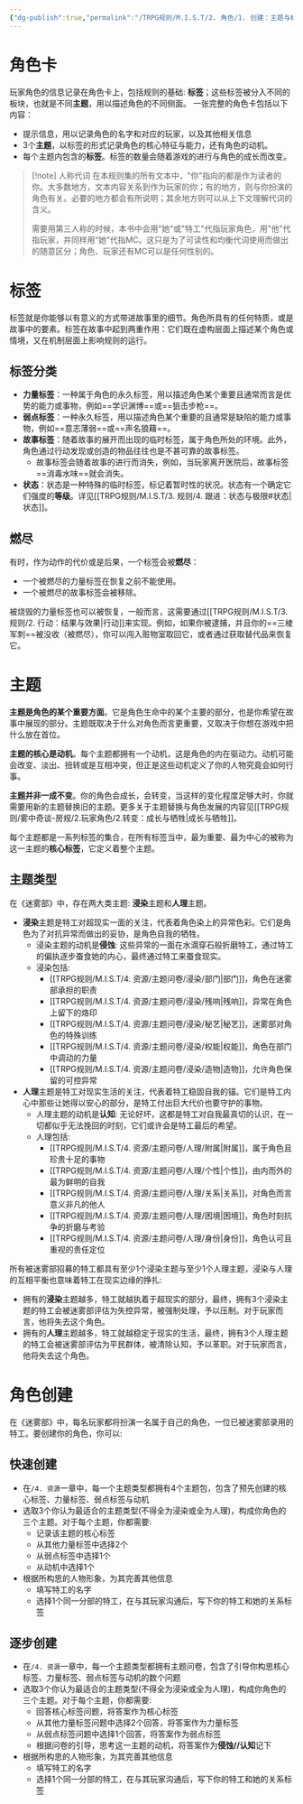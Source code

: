 ```yaml
---
{"dg-publish":true,"permalink":"/TRPG规则/M.I.S.T/2. 角色/1. 创建：主题与标签/"}
---
```


# 角色卡
玩家角色的信息记录在角色卡上，包括规则的基础: **标签**；这些标签被分入不同的板块，也就是不同**主题**，用以描述角色的不同侧面。
一张完整的角色卡包括以下内容：
- 提示信息，用以记录角色的名字和对应的玩家，以及其他相关信息
- 3个**主题**，以标签的形式记录角色的核心特征与能力，还有角色的动机。
- 每个主题内包含的**标签**。标签的数量会随着游戏的进行与角色的成长而改变。
>[!note] 人称代词
>在本规则集的所有文本中，"你"指向的都是作为读者的你。大多数地方，文本内容关系到作为玩家的你；有的地方，则与你扮演的角色有关。必要的地方都会有所说明；其余地方则可以从上下文理解代词的含义。
>
>需要用第三人称的时候，本书中会用"她"或"特工"代指玩家角色，用"他"代指玩家，并同样用“她”代指MC。这只是为了可读性和均衡代词使用而做出的随意区分；角色、玩家还有MC可以是任何性别的。

# 标签
标签就是你能够以有意义的方式带进故事里的细节。角色所具有的任何特质，或是故事中的要素。标签在故事中起到两重作用：它们既在虚构层面上描述某个角色或情境，又在机制层面上影响规则的运行。 

## 标签分类
- **力量标签**：一种属于角色的永久标签，用以描述角色某个重要且通常而言是优势的能力或事物，例如==学识渊博==或==狙击步枪==。
- **弱点标签**：一种永久标签，用以描述角色某个重要的且通常是缺陷的能力或事物，例如==意志薄弱==或==声名狼藉==。
- **故事标签**：随着故事的展开而出现的临时标签，属于角色所处的环境。此外，角色通过行动发现或创造的物品往往也是不甚可靠的故事标签。
	- 故事标签会随着故事的进行而消失，例如，当玩家离开医院后，故事标签==消毒水味==就会消失。
- **状态**：状态是一种特殊的临时标签，标记着暂时性的状况。状态有一个确定它们强度的**等级**。详见[[TRPG规则/M.I.S.T/3. 规则/4. 跟进：状态与极限#状态\|状态]]。

## 燃尽
有时，作为动作的代价或是后果，一个标签会被**燃尽**：
- 一个被燃尽的力量标签在恢复之前不能使用。
- 一个被燃尽的故事标签会被移除。

被烧毁的力量标签也可以被恢复，一般而言，这需要通过[[TRPG规则/M.I.S.T/3. 规则/2. 行动：结果与效果\|行动]]来实现。例如，如果你被逮捕，并且你的==三棱军刺==被没收（被燃尽），你可以闯入赃物室取回它，或者通过获取替代品来恢复它。

# 主题
**主题是角色的某个重要方面**。它是角色生命中的某个主要的部分，也是你希望在故事中展现的部分。主题既取决于什么对角色而言更重要，又取决于你想在游戏中把什么放在首位。

**主题的核心是动机**。每个主题都拥有一个动机，这是角色的内在驱动力。动机可能会改变、淡出、扭转或是互相冲突，但正是这些动机定义了你的人物究竟会如何行事。

**主题并非一成不变**。你的角色会成长，会转变，当这样的变化程度足够大时，你就需要用新的主题替换旧的主题。更多关于主题替换与角色发展的内容见[[TRPG规则/雾中奇谈-房规/2.玩家角色/2.转变：成长与牺牲\|成长与牺牲]]。

每个主题都是一系列标签的集合，在所有标签当中，最为重要、最为中心的被称为这一主题的**核心标签**，它定义着整个主题。

## 主题类型
在《迷雾部》中，存在两大类主题: **浸染**主题和**人理**主题。
- **浸染**主题是特工对超现实一面的关注，代表着角色染上的异常色彩。它们是角色为了对抗异常而做出的妥协，是角色自我的牺牲。
	- 浸染主题的动机是**侵蚀**: 这些异常的一面在水滴穿石般折磨特工，通过特工的偏执逐步蚕食她的内心，最终通过特工来蚕食现实。
	- 浸染包括:
		- [[TRPG规则/M.I.S.T/4. 资源/主题问卷/浸染/部门\|部门]]，角色在迷雾部承担的职责
		- [[TRPG规则/M.I.S.T/4. 资源/主题问卷/浸染/残响\|残响]]，异常在角色上留下的烙印
		- [[TRPG规则/M.I.S.T/4. 资源/主题问卷/浸染/秘艺\|秘艺]]，迷雾部对角色的特殊训练
		- [[TRPG规则/M.I.S.T/4. 资源/主题问卷/浸染/权能\|权能]]，角色在部门中调动的力量
		- [[TRPG规则/M.I.S.T/4. 资源/主题问卷/浸染/造物\|造物]]，允许角色保留的可控异常
- **人理**主题是特工对现实生活的关注，代表着特工稳固自我的锚。它们是特工内心中那些让她得以安心的部分，是特工付出巨大代价也要守护的事物。
	- 人理主题的动机是**认知**: 无论好坏，这都是特工对自我最真切的认识，在一切都似乎无法挽回的时刻，它们或许会是特工最后的希望。
	- 人理包括:
		- [[TRPG规则/M.I.S.T/4. 资源/主题问卷/人理/附属\|附属]]，属于角色且珍贵十足的事物
		- [[TRPG规则/M.I.S.T/4. 资源/主题问卷/人理/个性\|个性]]，由内而外的最为鲜明的自我
		- [[TRPG规则/M.I.S.T/4. 资源/主题问卷/人理/关系\|关系]]，对角色而言意义非凡的他人
		- [[TRPG规则/M.I.S.T/4. 资源/主题问卷/人理/困境\|困境]]，角色时刻抗争的折磨与考验
		- [[TRPG规则/M.I.S.T/4. 资源/主题问卷/人理/身份\|身份]]，角色认可且重视的责任定位

所有被迷雾部招募的特工都具有至少1个浸染主题与至少1个人理主题，浸染与人理的互相平衡也意味着特工在现实边缘的挣扎:
- 拥有的**浸染**主题越多，特工就越执着于超现实的部分，最终，拥有3个浸染主题的特工会被迷雾部评估为失控异常，被强制处理，予以压制。对于玩家而言，他将失去这个角色。
- 拥有的**人理**主题越多，特工就越稳定于现实的生活，最终，拥有3个人理主题的特工会被迷雾部评估为平民群体，被清除认知，予以革职。对于玩家而言，他将失去这个角色。
# 角色创建
在《迷雾部》中，每名玩家都将扮演一名属于自己的角色，一位已被迷雾部录用的特工。要创建你的角色，你可以:

## 快速创建
- 在```/4. 资源```一章中，每一个主题类型都拥有4个主题包，包含了预先创建的核心标签、力量标签、弱点标签与动机
- 选取3个你认为最适合的主题类型(不得全为浸染或全为人理)，构成你角色的三个主题。对于每个主题，你都需要:
	- 记录该主题的核心标签
	- 从其他力量标签中选择2个
	- 从弱点标签中选择1个
	- 从动机中选择1个
- 根据所构思的人物形象，为其完善其他信息
	- 填写特工的名字
	- 选择1个同一分部的特工，在与其玩家沟通后，写下你的特工和她的关系标签

## 逐步创建
- 在```/4. 资源```一章中，每一个主题类型都拥有主题问卷，包含了引导你构思核心标签、力量标签、弱点标签与动机的数个问题
- 选取3个你认为最适合的主题类型(不得全为浸染或全为人理)，构成你角色的三个主题。对于每个主题，你都需要:
	- 回答核心标签问题，将答案作为核心标签
	- 从其他力量标签问题中选择2个回答，将答案作为力量标签
	- 从弱点标签问题中选择1个回答，将答案作为弱点标签
	- 根据问卷的引导，思考这一主题的动机，将答案作为**侵蚀//认知**记下
- 根据所构思的人物形象，为其完善其他信息
	- 填写特工的名字
	- 选择1个同一分部的特工，在与其玩家沟通后，写下你的特工和她的关系标签